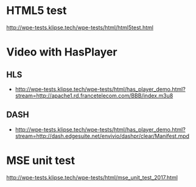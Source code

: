 # HTML5 test

http://wpe-tests.klipse.tech/wpe-tests/html/html5test.html

# Video with HasPlayer

## HLS 

- http://wpe-tests.klipse.tech/wpe-tests/html/has_player_demo.html?stream=http://apache1.rd.francetelecom.com/BBB/index.m3u8

## DASH

- http://wpe-tests.klipse.tech/wpe-tests/html/has_player_demo.html?stream=http://dash.edgesuite.net/envivio/dashpr/clear/Manifest.mpd

# MSE unit test

http://wpe-tests.klipse.tech/wpe-tests/html/mse_unit_test_2017.html
